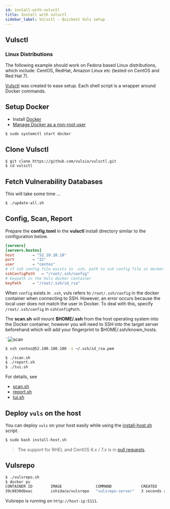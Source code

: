 ```yaml
---
id: install-with-vulsctl
title: Install with vulsctl
sidebar_label: Vulsctl - Quickest Vuls setup
---
```


## Vulsctl

### Linux Distributions

The following example should work on Fedora based Linux distributions,
which include: CentOS, RedHat, Amazon Linux etc (tested on CentOS and
Red Hat 7).

[Vulsctl](https://github.com/vulsio/vulsctl) was created to ease setup. Each
shell script is a wrapper around Docker commands.

## Setup Docker

- Install [Docker](https://docs.docker.com/engine/install/)
- [Manage Docker as a non-root user](https://docs.docker.com/install/linux/linux-postinstall/)

```bash
$ sudo systemctl start docker
```

## Clone Vulsctl

```bash
$ git clone https://github.com/vulsio/vulsctl.git
$ cd vulsctl
```

## Fetch Vulnerability Databases

This will take some time ...

```bash
$ ./update-all.sh
```

## Config, Scan, Report

Prepare the **config.toml** in the **vulsctl** install directory similar to
the configuration below.

```toml
[servers]
[servers.hostos]
host        = "52.10.10.10"
port        = "22"
user        = "centos"
# if ssh config file exists in .ssh, path to ssh config file in docker
sshConfigPath   = "/root/.ssh/config"
# keypath in the Vuls docker container
keyPath     = "/root/.ssh/id_rsa"
```

When `config` exists in `.ssh`, vuls refers to `/root/.ssh/config` in the docker container when connecting to SSH.
However, an error occurs because the local user does not match the user in Docker.
To deal with this, specify `/root/.ssh/config` in `sshConfigPath`.

The **scan.sh** will mount **$HOME/.ssh** from the host operating system into
the Docker container, however you will need to SSH into the target server
beforehand which will add your fingerprint to $HOME/.ssh/known_hosts.

`
![scan](https://user-images.githubusercontent.com/534611/66093182-20535f00-e5ca-11e9-8060-8c9247abcefa.jpg)

```bash
$ ssh centos@52.100.100.100 -i ~/.ssh/id_rsa.pem
```

```bash
$ ./scan.sh
$ ./report.sh
$ ./tui.sh
```

For details, see

- [scan.sh](https://github.com/vulsio/vulsctl/blob/master/scan.sh)
- [report.sh](https://github.com/vulsio/vulsctl/blob/master/report.sh)
- [tui.sh](https://github.com/vulsio/vulsctl/blob/master/tui.sh)

## Deploy `vuls` on the host

You can deploy `vuls` on your host easily while using the [install-host.sh](https://github.com/vulsio/vulsctl/blob/5efed5284bf97e9915563644d90411490bcf47ce/install-host.sh) script.

```bash
$ sudo bash install-host.sh
```

> The support for RHEL and CentOS 6.x / 7.x is in [pull requests](https://github.com/vulsio/vulsctl/pulls).

## Vulsrepo

```bash
$ ./vulsrepo.sh
$ docker ps
CONTAINER ID        IMAGE               COMMAND             CREATED             STATUS              PORTS                    NAMES
39c8830dbeac        ishidaco/vulsrepo   "vulsrepo-server"   3 seconds ago       Up 1 second         0.0.0.0:5111->5111/tcp   focused_wu
```

Vulsrepo is running on `http://host-ip:5111`.
